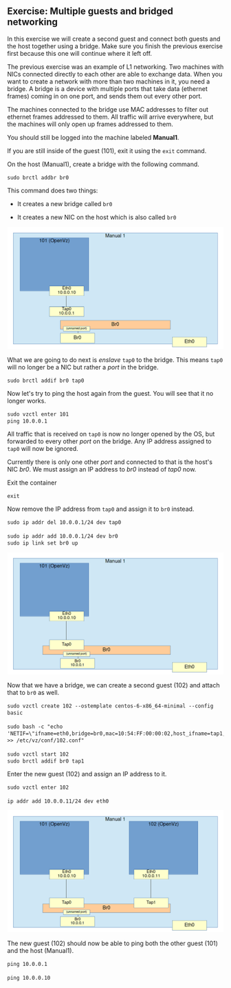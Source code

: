 ## Exercise: Multiple guests and bridged networking

In this exercise we will create a second guest and connect both guests and the host together using a bridge. Make sure you finish the previous exercise first because this one will continue where it left off.

The previous exercise was an example of L1 networking. Two machines with NICs connected directly to each other are able to exchange data. When you want to create a network with more than two machines in it, you need a bridge. A bridge is a device with multiple ports that take data (ethernet frames) coming in on one port, and sends them out every other port.

The machines connected to the bridge use MAC addresses to filter out ethernet frames addressed to them. All traffic will arrive everywhere, but the machines will only open up frames addressed to them.

You should still be logged into the machine labeled **Manual1**.

If you are still inside of the guest (101), exit it using the `exit` command.

On the host (Manual1), create a bridge with the following command.

```
sudo brctl addbr br0
```

This command does two things:

* It creates a new bridge called `br0`

* It creates a new NIC on the host which is also called `br0`

![Bridge created](../images/01_02_01-bridge.png)

What we are going to do next is *enslave* `tap0` to the bridge. This means `tap0` will no longer be a NIC but rather a *port* in the bridge.

```
sudo brctl addif br0 tap0
```

Now let's try to ping the host again from the guest. You will see that it no longer works.

```
sudo vzctl enter 101
ping 10.0.0.1
```

All traffic that is received on `tap0` is now no longer opened by the OS, but forwarded to every other *port* on the bridge. Any IP address assigned to `tap0` will now be ignored.

Currently there is only one other *port* and connected to that is the host's NIC *br0*. We must assign an IP address to *br0* instead of *tap0* now.

Exit the container

```
exit
```

Now remove the IP address from `tap0` and assign it to `br0` instead.

```
sudo ip addr del 10.0.0.1/24 dev tap0

sudo ip addr add 10.0.0.1/24 dev br0
sudo ip link set br0 up
```

![Tap0 enslaved](../images/01_02_02-bridge_attached.png)

Now that we have a bridge, we can create a second guest (102) and attach that to `br0` as well.

```
sudo vzctl create 102 --ostemplate centos-6-x86_64-minimal --config basic

sudo bash -c "echo 'NETIF=\"ifname=eth0,bridge=br0,mac=10:54:FF:00:00:02,host_ifname=tap1,host_mac=10:54:FF:00:01:02\"' >> /etc/vz/conf/102.conf"

sudo vzctl start 102
sudo brctl addif br0 tap1
```

Enter the new guest (102) and assign an IP address to it.

```
sudo vzctl enter 102

ip addr add 10.0.0.11/24 dev eth0
```

![Tap1_enslaved](../images/01_02_03-bridge_both_attached.png)

The new guest (102) should now be able to ping both the other guest (101) and the host (Manual1).

```
ping 10.0.0.1

ping 10.0.0.10
```
